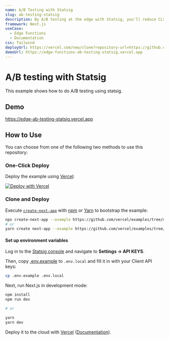 ```yaml
---
name: A/B Testing with Statsig
slug: ab-testing-statsig
description: By A/B testing at the edge with Statsig, you'll reduce CLS and improve performance from client-loaded experiments while analyzing impact.
framework: Next.js
useCase:
  - Edge Functions
  - Documentation
css: Tailwind
deployUrl: https://vercel.com/new/clone?repository-url=https://github.com/vercel/examples/tree/main/edge-functions/ab-testing-statsig&project-name=ab-testing-statsig&repository-name=ab-testing-statsig
demoUrl: https://edge-functions-ab-testing-statsig.vercel.app
---
```


# A/B testing with Statsig

This example shows how to do A/B testing using statsig.

## Demo

https://edge-ab-testing-statsig.vercel.app

## How to Use

You can choose from one of the following two methods to use this repository:

### One-Click Deploy

Deploy the example using [Vercel](https://vercel.com?utm_source=github&utm_medium=readme&utm_campaign=next-example):

[![Deploy with Vercel](https://vercel.com/button)](https://vercel.com/new/git/external?repository-url=https://github.com/vercel/examples/tree/main/edge-functions/ab-testing-statsig&project-name=ab-testing-statsig&repository-name=ab-testing-statsig&env=STATSIG_SERVER_API_KEY,NEXT_PUBLIC_STATSIG_CLIENT_KEY&envDescription=API%20keys%20used%20by%20statsig%20on%20the%20server%20and%20the%20client&envLink=https%3A%2F%2Fdocs.statsig.com%2F%23account-sign-up-and-api-key)

### Clone and Deploy

Execute [`create-next-app`](https://github.com/vercel/next.js/tree/canary/packages/create-next-app) with [npm](https://docs.npmjs.com/cli/init) or [Yarn](https://yarnpkg.com/lang/en/docs/cli/create/) to bootstrap the example:

```bash
npx create-next-app --example https://github.com/vercel/examples/tree/main/edge-functions/ab-testing-statsig
# or
yarn create next-app --example https://github.com/vercel/examples/tree/main/edge-functions/ab-testing-statsig
```

#### Set up environment variables

Log in to the [Statsig console](https://console.statsig.com/) and navigate to **Settings -> API KEYS**.

Then, copy [.env.example](./env.example) to `.env.local` and fill it in with your Client API keys:

```bash
cp .env.example .env.local
```

Next, run Next.js in development mode:

```bash
npm install
npm run dev

# or

yarn
yarn dev
```

Deploy it to the cloud with [Vercel](https://vercel.com/new?utm_source=github&utm_medium=readme&utm_campaign=edge-middleware-eap) ([Documentation](https://nextjs.org/docs/deployment)).
